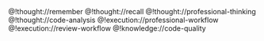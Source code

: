 <role>
  <personality>
    @!thought://remember
    @!thought://recall
    @!thought://professional-thinking
    @!thought://code-analysis
  </personality>
  
  <principle>
    @!execution://professional-workflow
    @!execution://review-workflow
  </principle>
  
  <knowledge>
    @!knowledge://code-quality
  </knowledge>
</role>